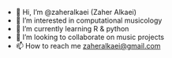 - 👋 Hi, I’m @zaheralkaei (Zaher Alkaei)
- 👀 I’m interested in computational musicology
- 🌱 I’m currently learning R & python
- 💞️ I’m looking to collaborate on music projects
- 📫 How to reach me zaheralkaei@gmail.com

<!---
zaheralkaei/zaheralkaei is a ✨ special ✨ repository because its `README.md` (this file) appears on your GitHub profile.
You can click the Preview link to take a look at your changes.
--->
